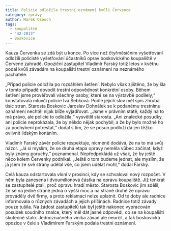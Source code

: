 ```yaml
---
title: Policie odložila trestní oznámení kvůli Července
category: zprávy
author: Marek Osouch
tags:
  - koupaliště
  - "42-2013"
  - Boskovice
---
```


Kauza Červenka se zdá být u konce. Po více než čtyřměsíčním vyšetřování odložili policisté vyšetřování účastníků oprav boskovického koupaliště v Červené zahradě. Opoziční zastupitel Vladimír Farský totiž letos v květnu podal kvůli závadám na koupališti trestní oznámení na neznámého pachatele.

„Případ policie odložila po rozsáhlém šetření. Nebylo však zjištěno, že by šla v tomto případě dovodit trestní odpovědnost konkrétní osoby. Během šetření jsme prověřovali všechny osoby, které se na výstavbě podílely,“ konstatovala mluvčí policie Iva Šebková. Podle jejích slov měl spis zhruba tisíc stran. Starosta Boskovic Jaroslav Dohnálek se k podanému trestnímu oznámení nechtěl nijak blíže vyjadřovat. „Jsme v právním státě, každý na to má právo, ale policie to odložila,“ vysvětlil starosta. „Ani znalecké posudky, ani policie neprokázala, že by někdo nějak pochybil, a že by bylo možné ho za pochybení potrestat,“ dodal s tím, že se posun podloží dá jen těžko ovlivnit lidským konáním.

Vladimír Farský závěr policie respektuje, nicméně dodává, že na to má svůj názor. „Já si myslím, že se druhá etapa opravy neměla vůbec začínat, když byly známy poruchy,“ poznamenal. Nepředpokládá už však, že by ještě něco kolem Červenky podnikal. „Ještě o tom budeme jednat, ale myslím, že já jsem ze své strany udělal vše, co jsem udělat mohl,“ dodal Farský.

Celá kauza odstartovala vloni v prosinci, kdy se schvaloval nový rozpočet. V něm byla zanesena i dvoumilionová částka na opravu koupaliště. Již tenkrát se zastupitelé ptali, proč opravu hradí město. Starosta Boskovic jim sdělil, že se na jedné straně jedná o vyšší moc a na straně druhé že opravu prováděly dvě firmy, a proto reklamaci nelze uplatnit. Od té doby ale radnice informovala o různých závadách a jejich příčinách. Radnice totiž závady pouze tušila. Na žádost zastupitelů tak byl ještě nakonec vypracován posudek soudního znalce, který měl dát jasné odpovědi, co se na koupališti skutečně stalo. Jednoznačného viníka závad ale neurčil, a tak boskovická opozice v čele s Vladimírem Farským podala trestní oznámení.
